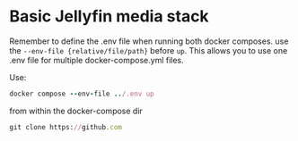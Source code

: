 # Basic Jellyfin media stack

Remember to define the .env file when running both docker composes. use the `--env-file {relative/file/path}` before `up`. This allows you to use one .env file for multiple docker-compose.yml files.

Use: 
```ruby
docker compose --env-file ../.env up
```
from within the docker-compose dir

```ruby
git clone https://github.com
```
